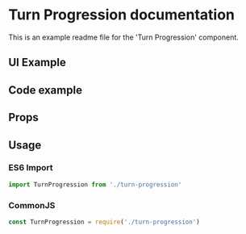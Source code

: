 # Turn Progression documentation

This is an example readme file for the 'Turn Progression' component.

## UI Example

<!-- STORY -->

## Code example

<!-- SOURCE -->

## Props

<!-- PROPS -->

## Usage

### ES6 Import
```js
import TurnProgression from './turn-progression'
```

### CommonJS

```js
const TurnProgression = require('./turn-progression')
